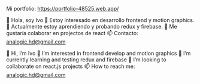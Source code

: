 Mi portfolio: https://portfolio-48525.web.app/

👋 Hola, soy Ivo
👀 Estoy interesado en desarrollo frontend y motion graphics.
🌱 Actualmente estoy aprendiendo y probando redux y firebase.
💞️ Me gustaría colaborar en projectos de react
📫 Contacto: analogic.hd@gmail.com

👋 Hi, I’m Ivo
👀 I’m interested in frontend develop and motion graphics
🌱 I’m currently learning and testing redux and firebase
💞️ I’m looking to collaborate on react.js projects
📫 How to reach me: analogic.hd@gmail.com
